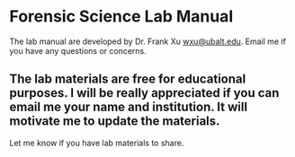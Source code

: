 # Forensic Science Lab Manual 

The lab manual are developed by Dr. Frank Xu wxu@ubalt.edu. Email me if you have any questions or concerns.

## The lab materials are free for educational purposes. I will be really appreciated if you can email me your name and institution. It will motivate me to update the materials. 

Let me know if you have lab materials to share.
